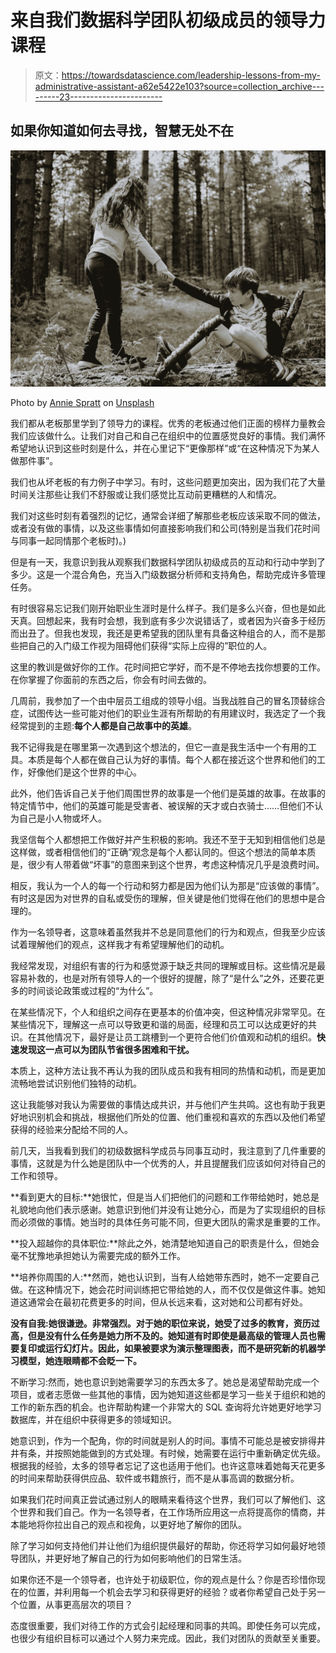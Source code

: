 # 来自我们数据科学团队初级成员的领导力课程

> 原文：<https://towardsdatascience.com/leadership-lessons-from-my-administrative-assistant-a62e5422e103?source=collection_archive---------23----------------------->

## 如果你知道如何去寻找，智慧无处不在

![](img/2f69757ccde4c7e520fec62a500b722f.png)

Photo by [Annie Spratt](https://unsplash.com/@anniespratt?utm_source=medium&utm_medium=referral) on [Unsplash](https://unsplash.com?utm_source=medium&utm_medium=referral)

我们都从老板那里学到了领导力的课程。优秀的老板通过他们正面的榜样力量教会我们应该做什么。让我们对自己和自己在组织中的位置感觉良好的事情。我们满怀希望地认识到这些时刻是什么，并在心里记下“更像那样”或“在这种情况下为某人做那件事”。

我们也从坏老板的有力例子中学习。有时，这些问题更加突出，因为我们花了大量时间关注那些让我们不舒服或让我们感觉比互动前更糟糕的人和情况。

我们对这些时刻有着强烈的记忆，通常会详细了解那些老板应该采取不同的做法，或者没有做的事情，以及这些事情如何直接影响我们和公司(特别是当我们花时间与同事一起同情那个老板时)。)

但是有一天，我意识到我从观察我们数据科学团队初级成员的互动和行动中学到了多少。这是一个混合角色，充当入门级数据分析师和支持角色，帮助完成许多管理任务。

有时很容易忘记我们刚开始职业生涯时是什么样子。我们是多么兴奋，但也是如此天真。回想起来，我有时会想，我到底有多少次说错话了，或者因为兴奋多于经历而出丑了。但我也发现，我还是更希望我的团队里有具备这种组合的人，而不是那些把自己的入门级工作视为阻碍他们获得“实际上应得的”职位的人。

这里的教训是做好你的工作。花时间把它学好，而不是不停地去找你想要的工作。在你掌握了你面前的东西之后，你会有时间去做的。

几周前，我参加了一个由中层员工组成的领导小组。当我战胜自己的冒名顶替综合症，试图传达一些可能对他们的职业生涯有所帮助的有用建议时，我选定了一个我经常提到的主题:**每个人都是自己故事中的英雄**。

我不记得我是在哪里第一次遇到这个想法的，但它一直是我生活中一个有用的工具。本质是每个人都在做自己认为好的事情。每个人都在接近这个世界和他们的工作，好像他们是这个世界的中心。

此外，他们告诉自己关于他们周围世界的故事是一个他们是英雄的故事。在故事的特定情节中，他们的英雄可能是受害者、被误解的天才或白衣骑士……但他们不认为自己是小人物或坏人。

我坚信每个人都想把工作做好并产生积极的影响。我还不至于无知到相信他们总是这样做，或者相信他们的“正确”观念是每个人都认同的。但这个想法的简单本质是，很少有人带着做“坏事”的意图来到这个世界，考虑这种情况几乎是浪费时间。

相反，我认为一个人的每一个行动和努力都是因为他们认为那是“应该做的事情”。有时这是因为对世界的自私或受伤的理解，但关键是他们觉得在他们的思想中是合理的。

作为一名领导者，这意味着虽然我并不总是同意他们的行为和观点，但我至少应该试着理解他们的观点，这样我才有希望理解他们的动机。

我经常发现，对组织有害的行为和感觉源于缺乏共同的理解或目标。这些情况是最容易补救的，也是对所有领导人的一个很好的提醒，除了“是什么”之外，还要花更多的时间谈论政策或过程的“为什么”。

在某些情况下，个人和组织之间存在更基本的价值冲突，但这种情况非常罕见。在某些情况下，理解这一点可以导致更和谐的局面，经理和员工可以达成更好的共识。在其他情况下，最好是让员工跳槽到一个更符合他们价值观和动机的组织。**快速发现这一点可以为团队节省很多困难和干扰。**

本质上，这种方法让我不再认为我的团队成员和我有相同的热情和动机，而是更加流畅地尝试识别他们独特的动机。

这让我能够对我认为需要做的事情达成共识，并与他们产生共鸣。这也有助于我更好地识别机会和挑战，根据他们所处的位置、他们重视和喜欢的东西以及他们希望获得的经验来分配给不同的人。

前几天，当我看到我们的初级数据科学成员与同事互动时，我注意到了几件重要的事情，这就是为什么她是团队中一个优秀的人，并且提醒我们应该如何对待自己的工作和领导。

**看到更大的目标:**她很忙，但是当人们把他们的问题和工作带给她时，她总是礼貌地向他们表示感谢。她意识到他们并没有让她分心，而是为了实现组织的目标而必须做的事情。她当时的具体任务可能不同，但更大团队的需求是重要的工作。

**投入超越你的具体职位:**除此之外，她清楚地知道自己的职责是什么，但她会毫不犹豫地承担她认为需要完成的额外工作。

**培养你周围的人:**然而，她也认识到，当有人给她带东西时，她不一定要自己做。在这种情况下，她会花时间训练把它带给她的人，而不仅仅是做这件事。她知道这通常会在最初花费更多的时间，但从长远来看，这对她和公司都有好处。

**没有自我:她很谦逊。非常强烈。对于她的职位来说，她受了过多的教育，资历过高，但是没有什么任务是她力所不及的。她知道有时即使是最高级的管理人员也需要复印或运行幻灯片。因此，如果被要求为演示整理图表，而不是研究新的机器学习模型，她连眼睛都不会眨一下。**

不断学习:然而，她也意识到她需要学习的东西太多了。她总是渴望帮助完成一个项目，或者志愿做一些其他的事情，因为她知道这些都是学习一些关于组织和她的工作的新东西的机会。也许帮助构建一个非常大的 SQL 查询将允许她更好地学习数据库，并在组织中获得更多的领域知识。

她意识到，作为一个配角，你的时间就是别人的时间。事情不可能总是被安排得井井有条，并按照她能做到的方式处理。有时候，她需要在运行中重新确定优先级。根据我的经验，太多的领导者忘记了这也适用于他们。也许这意味着她每天花更多的时间来帮助获得供应品、软件或书籍旅行，而不是从事高调的数据分析。

如果我们花时间真正尝试通过别人的眼睛来看待这个世界，我们可以了解他们、这个世界和我们自己。作为一名领导者，在工作场所应用这一点将提高你的情商，并本能地将你拉出自己的观点和视角，以更好地了解你的团队。

除了学习如何支持他们并让他们为组织提供最好的帮助，你还将学习如何最好地领导团队，并更好地了解自己的行为如何影响他们的日常生活。

如果你还不是一个领导者，也许处于初级职位，你的观点是什么？你是否珍惜你现在的位置，并利用每一个机会去学习和获得更好的经验？或者你希望自己处于另一个位置，从事更高层次的项目？

态度很重要，我们对待工作的方式会引起经理和同事的共鸣。即使任务可以完成，也很少有组织目标可以通过个人努力来完成。因此，我们对团队的贡献至关重要。